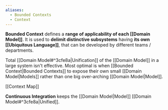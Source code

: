 ```yaml
---
aliases:
  - Bounded Contexts
  - Context
---
```

**Bounded Context** defines a **range of applicability of each [[Domain Model]]**. It is used to **delimit distinctive subsystems** having **its own [[Ubiquitous Language]]**, that can be developed by different teams / departments.

Total [[Domain Model#^3cfe8a|Unification]] of the [[Domain Model]] in a large system isn't effective. Most optimal is when [[Bounded Context|Bounded Contexts]] to expose their own small [[Domain Model|Models]] rather than one big over-arching [[Domain Model|Model]].

[[Context Map]]

**Continuous Integration** keeps the [[Domain Model|Model]] [[Domain Model#^3cfe8a|Unified]].
